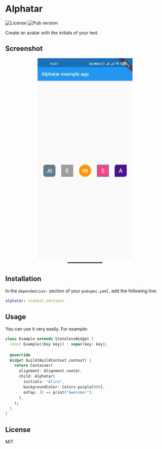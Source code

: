 # Alphatar

![License](https://img.shields.io/github/license/arifai/alphatar) ![Pub version](https://img.shields.io/pub/v/alphatar)

Create an avatar with the initials of your text.

## Screenshot

<p align="center">
    <img src="image/ss.jpg" width="300px">
</p>


## Installation

In the `dependencies:` section of your `pubspec.yaml`, add the following line:

```yaml
alphatar: <latest_version>
```

## Usage

You can use it very easily. For example:

```dart
class Example extends StatelessWidget {
  const Example({Key key}) : super(key: key);

  @override
  Widget build(BuildContext context) {
    return Container(
      alignment: Alignment.center,
      child: Alphatar(
        initials: "Alice",
        backgroundColor: Colors.purple[900],
        onTap: () => print("Awesome!"),
      ),
    );
  }
}
```

## License

MIT